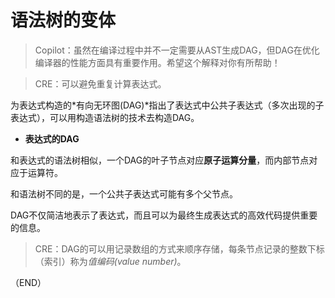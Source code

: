 # 语法树的变体    

> Copilot：虽然在编译过程中并不一定需要从AST生成DAG，但DAG在优化编译器的性能方面具有重要作用。希望这个解释对你有所帮助！    

> CRE：可以避免重复计算表达式。    

为表达式构造的*有向无环图(DAG)*指出了表达式中公共子表达式（多次出现的子表达式），可以用构造语法树的技术去构造DAG。    


- **表达式的DAG**    

和表达式的语法树相似，一个DAG的叶子节点对应**原子运算分量**，而内部节点对应于运算符。    

和语法树不同的是，一个公共子表达式可能有多个父节点。    

DAG不仅简洁地表示了表达式，而且可以为最终生成表达式的高效代码提供重要的信息。    

> CRE：DAG的可以用记录数组的方式来顺序存储，每条节点记录的整数下标（索引）称为*值编码(value number)*。    





（END）    